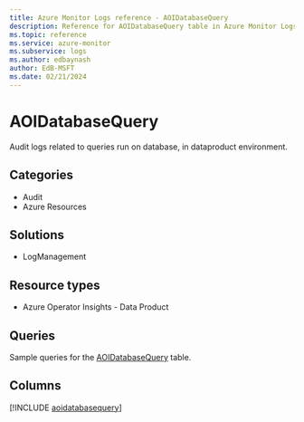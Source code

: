 ```yaml
---
title: Azure Monitor Logs reference - AOIDatabaseQuery
description: Reference for AOIDatabaseQuery table in Azure Monitor Logs.
ms.topic: reference
ms.service: azure-monitor
ms.subservice: logs
ms.author: edbaynash
author: EdB-MSFT
ms.date: 02/21/2024
---
```


# AOIDatabaseQuery

Audit logs related to queries run on database, in dataproduct environment.


## Categories

- Audit
- Azure Resources

## Solutions

- LogManagement

## Resource types

- Azure Operator Insights - Data Product

## Queries

 Sample queries for the [AOIDatabaseQuery](/azure/azure-monitor/reference/queries/aoidatabasequery) table.


## Columns
  
[!INCLUDE [aoidatabasequery](.././tables/includes/aoidatabasequery-include.md)]
